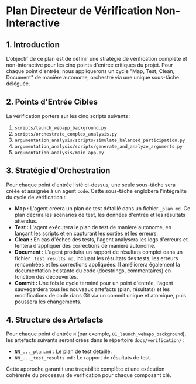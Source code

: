 # Plan Directeur de Vérification Non-Interactive

## 1. Introduction

L'objectif de ce plan est de définir une stratégie de vérification complète et non-interactive pour les cinq points d'entrée critiques du projet. Pour chaque point d'entrée, nous appliquerons un cycle "Map, Test, Clean, Document" de manière autonome, orchestré via une unique sous-tâche déléguée.

## 2. Points d'Entrée Cibles

La vérification portera sur les cinq scripts suivants :

1.  `scripts/launch_webapp_background.py`
2.  `scripts/orchestrate_complex_analysis.py`
3.  `argumentation_analysis/scripts/simulate_balanced_participation.py`
4.  `argumentation_analysis/scripts/generate_and_analyze_arguments.py`
5.  `argumentation_analysis/main_app.py`

## 3. Stratégie d'Orchestration

Pour chaque point d'entrée listé ci-dessus, une seule sous-tâche sera créée et assignée à un agent `code`. Cette sous-tâche englobera l'intégralité du cycle de vérification :

*   **Map :** L'agent créera un plan de test détaillé dans un fichier `_plan.md`. Ce plan décrira les scénarios de test, les données d'entrée et les résultats attendus.
*   **Test :** L'agent exécutera le plan de test de manière autonome, en lançant les scripts et en capturant les sorties et les erreurs.
*   **Clean :** En cas d'échec des tests, l'agent analysera les logs d'erreurs et tentera d'appliquer des corrections de manière autonome.
*   **Document :** L'agent produira un rapport de résultats complet dans un fichier `_test_results.md`, incluant les résultats des tests, les erreurs rencontrées et les corrections appliquées. Il améliorera également la documentation existante du code (docstrings, commentaires) en fonction des découvertes.
*   **Commit :** Une fois le cycle terminé pour un point d'entrée, l'agent sauvegardera tous les nouveaux artefacts (plan, résultats) et les modifications de code dans Git via un commit unique et atomique, puis poussera les changements.

## 4. Structure des Artefacts

Pour chaque point d'entrée `N` (par exemple, `01_launch_webapp_background`), les artefacts suivants seront créés dans le répertoire `docs/verification/` :

*   `NN_..._plan.md` : Le plan de test détaillé.
*   `NN_..._test_results.md` : Le rapport de résultats de test.

Cette approche garantit une traçabilité complète et une exécution cohérente du processus de vérification pour chaque composant clé.